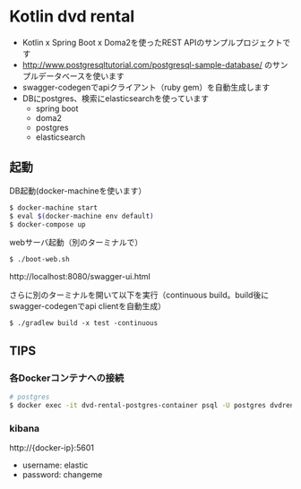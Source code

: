 # Kotlin dvd rental

- Kotlin x Spring Boot x Doma2を使ったREST APIのサンプルプロジェクトです
- http://www.postgresqltutorial.com/postgresql-sample-database/ のサンプルデータベースを使います
- swagger-codegenでapiクライアント（ruby gem）を自動生成します
- DBにpostgres、検索にelasticsearchを使っています
  - spring boot
  - doma2
  - postgres
  - elasticsearch

## 起動

DB起動(docker-machineを使います）

```bash
$ docker-machine start
$ eval $(docker-machine env default)
$ docker-compose up
```

webサーバ起動（別のターミナルで）

```bash
$ ./boot-web.sh
```

http://localhost:8080/swagger-ui.html

さらに別のターミナルを開いて以下を実行（continuous build。build後にswagger-codegenでapi clientを自動生成）

```
$ ./gradlew build -x test -continuous
```

## TIPS

### 各Dockerコンテナへの接続

```bash
# postgres
$ docker exec -it dvd-rental-postgres-container psql -U postgres dvdrental
```

### kibana

http://{docker-ip}:5601

- username: elastic
- password: changeme
